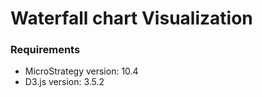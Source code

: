# Waterfall chart Visualization

### Requirements
- MicroStrategy version: 10.4
- D3.js version: 3.5.2